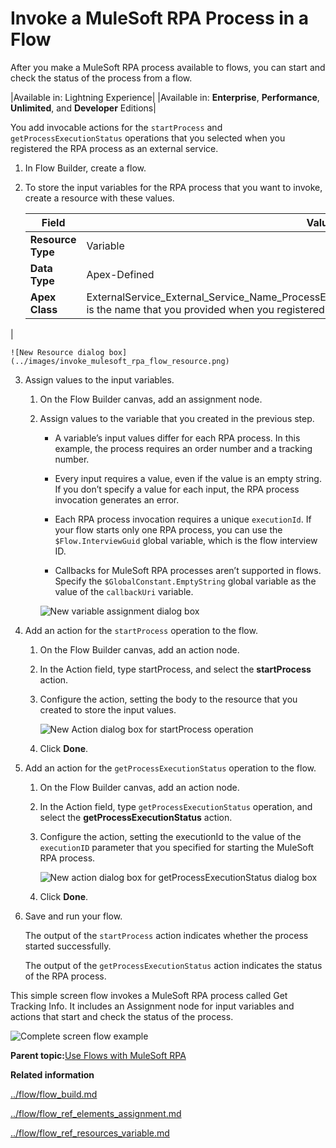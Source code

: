 # Invoke a MuleSoft RPA Process in a Flow

After you make a MuleSoft RPA process available to flows, you can start and check the status of the process from a flow.

|Available in: Lightning Experience|
|Available in: **Enterprise**, **Performance**, **Unlimited**, and **Developer** Editions|

You add invocable actions for the `startProcess` and `getProcessExecutionStatus` operations that you selected when you registered the RPA process as an external service.

1.  In Flow Builder, create a flow.

2.  To store the input variables for the RPA process that you want to invoke, create a resource with these values.

    |Field|Value|
    |-----|-----|
    |**Resource Type**|Variable|
    |**Data Type**|Apex-Defined|
    |**Apex Class**|ExternalService\_External\_Service\_Name\_ProcessExecutionWithExecutionIdExternal\_Service\_Name is the name that you provided when you registered the MuleSoft RPA API as an external service.

|

    ![New Resource dialog box](../images/invoke_mulesoft_rpa_flow_resource.png)

3.  Assign values to the input variables.

    1.  On the Flow Builder canvas, add an assignment node.

    2.  Assign values to the variable that you created in the previous step.

        -   A variable’s input values differ for each RPA process. In this example, the process requires an order number and a tracking number.
        -   Every input requires a value, even if the value is an empty string. If you don’t specify a value for each input, the RPA process invocation generates an error.
        -   Each RPA process invocation requires a unique `executionId`. If your flow starts only one RPA process, you can use the `$Flow.InterviewGuid` global variable, which is the flow interview ID.

        -   Callbacks for MuleSoft RPA processes aren’t supported in flows. Specify the `$GlobalConstant.EmptyString` global variable as the value of the `callbackUri` variable.

        ![New variable assignment dialog box](../images/invoke_mulesoft_rpa_flow_assignment.png)

4.  Add an action for the `startProcess` operation to the flow.

    1.  On the Flow Builder canvas, add an action node.

    2.  In the Action field, type startProcess, and select the **startProcess** action.

    3.  Configure the action, setting the body to the resource that you created to store the input values.

        ![New Action dialog box for startProcess operation](../images/invoke_mulesoft_rpa_flow_action_start.png)

    4.  Click **Done**.

5.  Add an action for the `getProcessExecutionStatus` operation to the flow.

    1.  On the Flow Builder canvas, add an action node.

    2.  In the Action field, type `getProcessExecutionStatus` operation, and select the **getProcessExecutionStatus** action.

    3.  Configure the action, setting the executionId to the value of the `executionID` parameter that you specified for starting the MuleSoft RPA process.

        ![New action dialog box for getProcessExecutionStatus dialog box](../images/invoke_mulesoft_rpa_flow_action_status.png)

    4.  Click **Done**.

6.  Save and run your flow.

    The output of the `startProcess` action indicates whether the process started successfully.

    The output of the `getProcessExecutionStatus` action indicates the status of the RPA process.


This simple screen flow invokes a MuleSoft RPA process called Get Tracking Info. It includes an Assignment node for input variables and actions that start and check the status of the process.

![Complete screen flow example](../images/invoke_mulesoft_rpa_flow_complete.png)

**Parent topic:**[Use Flows with MuleSoft RPA](../flow/flow_build_use_flows_with_mulesoft_rpa.md)

**Related information**  


[../flow/flow\_build.md](../flow/flow_build.md)

[../flow/flow\_ref\_elements\_assignment.md](../flow/flow_ref_elements_assignment.md)

[../flow/flow\_ref\_resources\_variable.md](../flow/flow_ref_resources_variable.md)

